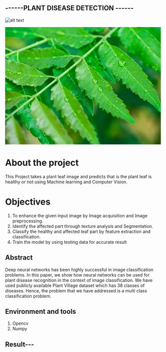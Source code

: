 ## ------PLANT DISEASE DETECTION ------

![alt text](https://ars.els-cdn.com/content/image/1-s2.0-S2214785321042115-gr4.jpg)

![alt text](fresh_leaf_1.jpg)

# About the project

This Project takes a plant leaf image and predicts that is the plant leaf is healthy or not using Machine learning and Computer Vision.


#  Objectives
1. To enhance the given input image by Image acquisition and Image preprocessing.
2. Identify the affected part through texture analysis and Segmentation.
3. Classify the healthy and affected leaf part by feature extraction and
classification.
4. Train the model by using testing data for accurate result


## Abstract

Deep neural networks has been highly successful in image classification problems. In this paper, we show how neural networks can be used for plant disease
recognition in the context of image classification. We have used publicly available
Plant Village dataset which has 38 classes of diseases. Hence, the problem that we
have addressed is a multi class classification problem. 

## Environment and tools

1. Opencv
2. Numpy


## Result---




